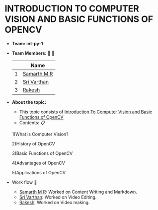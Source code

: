 # INTRODUCTION TO COMPUTER VISION AND BASIC FUNCTIONS OF OPENCV
- **Team:** **int-py-1**
- **Team Members:** 👧 👦

     ||Name|
     |-|-|
     |1|[Samarth M R]()|
     |2|[Sri Varthan]()|
     |3|[Rakesh]()|

- **About the topic:** 
    - This topic consists of [Introduction To Computer Vision and Basic Functions of OpenCV]()
    - Contents: :clipboard:
    
    1)What is Computer Vision?
    
    2)History of OpenCV
    
    3)Basic Functions of OpenCV
    
    4)Advantages of OpenCV
    
    5)Applications of OpenCV

- Work flow :bookmark_tabs:
    - [Samarth M R](): Worked on Content Writing and Markdown.
    - [Sri Varthan](): Worked on Video Editing.
    - [Rakesh](): Worked on Video making.


